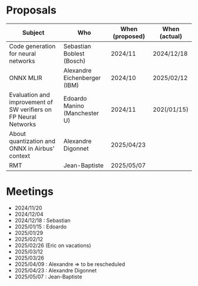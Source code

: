 # Proposals
| Subject                             | Who                       | When (proposed)  | When (actual) |
|-------------------------------------|---------------------------|------------------|---------------|
| Code generation for neural networks | Sebastian Boblest (Bosch) | 2024/11          | 2024/12/18  |
| ONNX MLIR | Alexandre Eichenberger (IBM) | 2024/10          | 2025/02/12  |
| Evaluation and improvement of SW verifiers on FP Neural Networks | Edoardo Manino (Manchester U) | 2024/11          | 202(/01/15)  |
| About quantization and ONNX in Airbus' context | Alexandre Digonnet | 2025/04/23 | |
|RMT | Jean-Baptiste | 2025/05/07 | |


# Meetings
- 2024/11/20
- 2024/12/04
- 2024/12/18 : Sebastian
- 2025/01/15 : Edoardo
- 2025/01/29
- 2025/02/12
- 2025/02/26 (Eric on vacations)
- 2025/03/12
- 2025/03/26
- 2025/04/09 : Alexandre => to be rescheduled
- 2025/04/23 : Alexandre Digonnet
- 2025/05/07 : Jean-Baptiste
  
